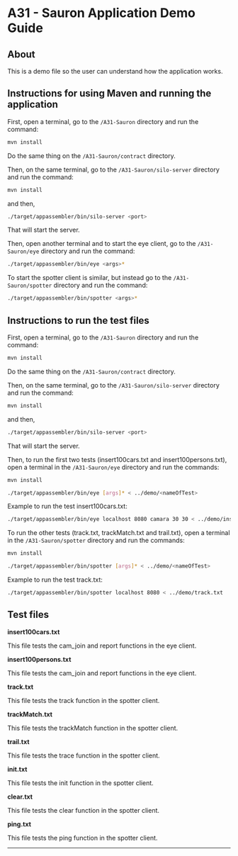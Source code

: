 # A31 - Sauron Application Demo Guide

## About

This is a demo file so the user can understand how the application works.

## Instructions for using Maven and running the application

First, open a terminal, go to the ```/A31-Sauron``` directory and run the command:
```bash
mvn install
``` 


Do the same thing on the ```/A31-Sauron/contract``` directory.


Then, on the same terminal, go to the ```/A31-Sauron/silo-server``` directory and run the command:
```bash
mvn install
``` 
and then,
```bash
./target/appassembler/bin/silo-server <port>
``` 



That will start the server.

Then, open another terminal and to start the eye client, go to the ```/A31-Sauron/eye``` directory and run the command:
```bash
./target/appassembler/bin/eye <args>*
```

To start the spotter client is similar, but instead go to the ```/A31-Sauron/spotter``` directory and run the command:
```bash
./target/appassembler/bin/spotter <args>*
```

## Instructions to run the test files

First, open a terminal, go to the ```/A31-Sauron``` directory and run the command:
```bash
mvn install
``` 


Do the same thing on the ```/A31-Sauron/contract``` directory.


Then, on the same terminal, go to the ```/A31-Sauron/silo-server``` directory and run the command:
```bash
mvn install
``` 
and then,
```bash
./target/appassembler/bin/silo-server <port>
``` 

That will start the server.


Then, to run the first two tests (insert100cars.txt and insert100persons.txt), open a terminal in the ```/A31-Sauron/eye``` directory and run the commands:
```bash
mvn install
``` 
```bash
./target/appassembler/bin/eye [args]* < ../demo/<nameOfTest>
```


Example to run the test insert100cars.txt: 

```bash
./target/appassembler/bin/eye localhost 8080 camara 30 30 < ../demo/insert100cars.txt
```

To run the other tests (track.txt, trackMatch.txt and trail.txt), open a terminal in the ```/A31-Sauron/spotter``` directory and run the commands:
```bash
mvn install
``` 
```bash
./target/appassembler/bin/spotter [args]* < ../demo/<nameOfTest>
```

Example to run the test track.txt:
```bash
./target/appassembler/bin/spotter localhost 8080 < ../demo/track.txt
``` 

## Test files

**insert100cars.txt** 

  This file tests the cam_join and report functions in the eye client.
  
**insert100persons.txt**

  This file tests the cam_join and report functions in the eye client.
  
**track.txt**

  This file tests the track function in the spotter client.
  
**trackMatch.txt**

  This file tests the trackMatch function in the spotter client.
  
**trail.txt**

  This file tests the trace function in the spotter client.
  
**init.txt**

  This file tests the init function in the spotter client.
  
**clear.txt**

  This file tests the clear function in the spotter client.
  
**ping.txt**

  This file tests the ping function in the spotter client.
 
----

